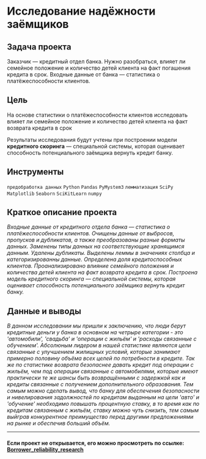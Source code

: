 # Исследование надёжности заёмщиков
## Задача проекта <br>
Заказчик — кредитный отдел банка. Нужно разобраться, влияет ли семейное положение и количество детей клиента на факт погашения кредита в срок. Входные данные от банка — статистика о платёжеспособности клиентов.

## Цель
На основе статистики о платёжеспособности клиентов исследовать влияет ли семейное положение и количество детей клиента на факт возврата кредита в срок

Результаты исследования будут учтены при построении модели **кредитного скоринга** — специальной системы, которая оценивает способность потенциального заёмщика вернуть кредит банку.

## Инструменты
`предобработка данных`
`Python`
`Pandas`
`PyMystem3`
`лемматизация`
`SciPy`
`Matplotlib`
`Seaborn`
`SciKitLearn`
`numpy`

## Краткое описание проекта
<i>Входные данные от кредитного отдела банка  — статистика о платёжеспособности клиентов. 
Очищены данные от выбросов, пропусков и дубликатов, а также преобразованы разные форматы данных. Заменены типы данных на соответствующие хранящимся данным. Удалены дубликаты. Выделены леммы в значениях столбца и категоризированны данные.
Определена доля кредитоспособных клиентов.
Проанализировано влияние семейного положения и количества детей клиента на факт возврата кредита в срок. 
Построена модель кредитного скоринга — специальной системы, которая оценивает способность потенциального заёмщика вернуть кредит банку. </i>

## Данные и выводы
<i> В данном исследовании мы пришли к заключению, что люди берут кредитные деньги у банка в основном на четрыре категории - это 'автомобили', 'свадьба' и 'операции с жильём' и 'расходы связанные с обучением'. Абсолюным лидером в нашей статистике являются цели связанные с улучшением жилищных условий, которые занимают примерно половину объёма всех целей по потребности в кредите. Так же по статистике возврата безопаснее давать кредит под операции с жильём, чем под операции связанные с автомобилями, которые имеют практически те же шансы быть возвращёнными с задержкой как и кредиты связанные с получением дополнительного образования. 
    Тем самым можно сделать вывод, что банку для обеспечения безопасности и нивелирования задолжностей по кредитам выданным на цели 'авто' и 'обучение' необходимо повышать процентную ставку, в то время как по кредитам связанным с жильём, ставку можно чуть снизить, тем самым выйграв конкурентное преимущество перед другими предложениями на рынке и обеспечив больший объём. 
</i>

---

#### Если проект не открывается, его можно просмотреть по ссылке: <a href='https://nbviewer.jupyter.org/github/AxelVas/Forecasting_customer_churn_for_a_bank/blob/main/%D0%9F%D1%80%D0%BE%D0%B3%D0%BD%D0%BE%D0%B7%D0%B8%D1%80%D0%BE%D0%B2%D0%B0%D0%BD%D0%B8%D0%B5_%D1%83%D0%B9%D0%B4%D1%91%D1%82_%D0%BA%D0%BB%D0%B8%D0%B5%D0%BD%D1%82_%D0%B8%D0%B7_%D0%B1%D0%B0%D0%BD%D0%BA%D0%B0_%D0%B2_%D0%B1%D0%BB%D0%B8%D0%B6%D0%B0%D0%B9%D1%88%D0%B5%D0%B5_%D0%B2%D1%80%D0%B5%D0%BC%D1%8F_%D0%B8%D0%BB%D0%B8_%D0%BD%D0%B5%D1%82_%D0%BF%D1%80%D0%BE%D0%B5%D0%BA%D1%82_sh.ipynb'>Borrower_reliability_research</a>
